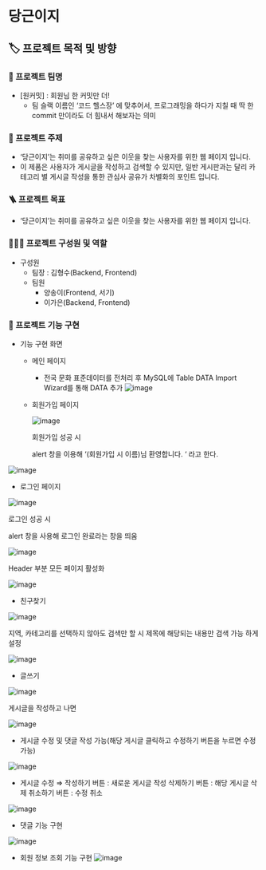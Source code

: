 ﻿# 당근이지
 
## 🏷️ 프로젝트 목적 및 방향

### 🚀 프로젝트 팀명

- [원커밋] : 회원님 한 커밋만 더!
    - 팀 슬랙 이름인 ‘코드 헬스장’ 에 맞추어서, 프로그래밍을 하다가 지칠 때 
    딱 한 commit 만이라도 더 힘내서 해보자는 의미

### 🌟 프로젝트 주제

- ‘당근이지’는 취미를 공유하고 싶은 이웃을 찾는 사용자를 위한 웹 페이지 입니다.
- 이 제품은 사용자가 게시글을 작성하고 검색할 수 있지만, 일반 게시판과는 달리 카테고리 별 게시글 작성을 통한 관심사 공유가 차별화의 포인트 입니다.

### 🪜 프로젝트 목표

- ‘당근이지’는 취미를 공유하고 싶은 이웃을 찾는 사용자를 위한 웹 페이지 입니다.

### 👨🏻‍💻 프로젝트 구성원 및 역할

- 구성원
    - 팀장 : 김형수(Backend, Frontend)
    - 팀원
        - 양송이(Frontend, 서기)
        - 이가은(Backend, Frontend)


### 🥅 프로젝트 기능 구현

- 기능 구현 화면
    - 메인 페이지
        - 전국 문화 표준데이터를 전처리 후 MySQL에 Table DATA Import Wizard를 통해 DATA 추가
        ![image](https://github.com/Gvl21/carrot_ez/assets/137303698/5633c0ca-a9fd-42aa-8a38-c1034a0fa04b)

        
    - 회원가입 페이지
        
        ![image](https://github.com/Gvl21/carrot_ez/assets/137303698/2c82cdfa-7356-4952-89f3-e04491695102)
        
        회원가입 성공 시
        
        alert 창을 이용해 ‘(회원가입 시 이름)님 환영합니다. ‘ 라고 한다.
        
![image](https://github.com/Gvl21/carrot_ez/assets/137303698/e669194d-61e9-4bf5-b9c6-3300b5cfd60c)
        
   - 로그인 페이지
    
![image](https://github.com/Gvl21/carrot_ez/assets/137303698/d3b0425f-8262-47fb-a816-2a78f5847e1a)
    
   로그인 성공 시
    
   alert 창을 사용해 로그인 완료라는 창을 띄움
    
![image](https://github.com/Gvl21/carrot_ez/assets/137303698/bf829dc2-5cef-4ce7-a67d-b1ade387e9ce)
    
   Header 부분 모든 페이지 활성화
    
![image](https://github.com/Gvl21/carrot_ez/assets/137303698/0d5c7bb2-7084-437d-ac1f-e1d8364b6847)
    
   - 친구찾기
        
![image](https://github.com/Gvl21/carrot_ez/assets/137303698/1f10bae7-9ca1-4ff9-8e77-a13f3e8dcf73)
        
   지역, 카테고리를 선택하지 않아도 검색만 할 시 제목에 해당되는 내용만 검색 가능 하게 설정
        
![image](https://github.com/Gvl21/carrot_ez/assets/137303698/5cd02edd-e810-478e-adce-03c46dd1e0c2)
        
   - 글쓰기
        
![image](https://github.com/Gvl21/carrot_ez/assets/137303698/4f78110c-694d-4b56-8c90-61578bb44135)
        
   게시글을 작성하고 나면
        
![image](https://github.com/Gvl21/carrot_ez/assets/137303698/e3b10dbd-4441-4591-87ef-5cef0b8a9b37)
        
   - 게시글 수정 및 댓글 작성 가능(해당 게시글 클릭하고 수정하기 버튼을 누르면 수정 가능)
        
![image](https://github.com/Gvl21/carrot_ez/assets/137303698/15044959-d113-4dfb-acad-d7d2a125b6ff)
        
   - 게시글 수정 ⇒ 작성하기 버튼 : 새로운 게시글 작성
                                 삭제하기 버튼 : 해당 게시글 삭제
                                 취소하기 버튼 : 수정 취소
        
![image](https://github.com/Gvl21/carrot_ez/assets/137303698/8aed81fa-c153-4dfc-a88f-ba0e288cb5d3)
        
   - 댓글 기능 구현
        
![image](https://github.com/Gvl21/carrot_ez/assets/137303698/20201dd9-aa2d-4169-8f28-9bd067104de6)

   - 회원 정보 조회 기능 구현
![image](https://github.com/Gvl21/carrot_ez/assets/137303698/bdbd612c-1859-4ccc-95d5-a66e0a0cc53d)

    
